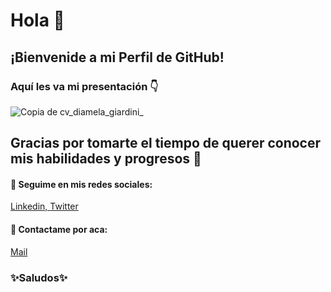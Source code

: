 # Hola 👋 

## ¡Bienvenide a mi Perfil de GitHub!

### Aquí les va mi presentación 👇

![Copia de cv_diamela_giardini_](https://user-images.githubusercontent.com/73135153/149533048-f59e67a9-718c-4319-94ba-31f6bddb38c9.png)


## Gracias por tomarte el tiempo de querer conocer mis habilidades y progresos 💜
#### 📌 Seguime en mis redes sociales:
[Linkedin, ](https://www.linkedin.com/in/diamelagiardini/)
[Twitter](https://twitter.com/diame_gi)

#### 📌 Contactame por aca:
[Mail](mailto:giardinidiamela@gmail.com) 

### ✨Saludos✨


